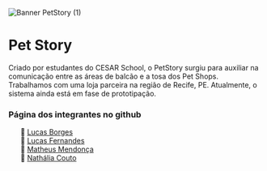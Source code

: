 ![Banner PetStory (1)](https://user-images.githubusercontent.com/79584703/134817940-5dd284f0-91ce-41e5-a89a-5316769ce6cc.png)
# Pet Story 

Criado por estudantes do CESAR School, o PetStory surgiu para auxiliar na comunicação entre as áreas de balcão e a tosa dos Pet Shops. <br>
Trabalhamos com uma loja parceira na região de Recife, PE. Atualmente, o sistema ainda está em fase de prototipação. <br>

<h3>Página dos integrantes no github</h3>
<ul>
🔸 <a href="https://github.com/lucasborges">Lucas Borges</a><br>
🔸 <a href="https://github.com/lucasLBF">Lucas Fernandes</a><br>
🔸 <a href="https://github.com/Matheus-F-M">Matheus Mendonça</a><br>
🔸 <a href="https://github.com/nathaliaacouto">Nathália Couto</a>
</ul>
